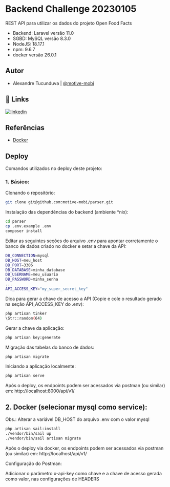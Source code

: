 
# Backend Challenge 20230105

REST API para utilizar os dados do projeto Open Food Facts
 - Backend: Laravel versão 11.0
 - SGBD: MySQL versão 8.3.0
 - NodeJS: 18.17.1
 - npm: 9.6.7
 - docker versão 26.0.1

## Autor

- Alexandre Tucunduva | [@motive-mobi](https://www.github.com/motive-mobi)


## 🔗 Links
[![linkedin](https://img.shields.io/badge/linkedin-0A66C2?style=for-the-badge&logo=linkedin&logoColor=white)](https://www.linkedin.com/in/alexandre-tucunduva)


## Referências

- [Docker](https://www.docker.com/get-started/)


## Deploy

Comandos utilizados no deploy deste projeto:

### 1. Básico:

Clonando o repositório:
```bash
git clone git@github.com:motive-mobi/parser.git
```

Instalação das dependências do backend (ambiente *nix):
```bash
cd parser
cp .env.example .env
composer install
```
Editar as seguintes seções do arquivo .env para apontar corretamente o banco de dados criado no docker e setar a chave da API:
```bash
DB_CONNECTION=mysql
DB_HOST=meu_host
DB_PORT=3306
DB_DATABASE=minha_database
DB_USERNAME=meu_usuario
DB_PASSWORD=minha_senha
...
API_ACCESS_KEY="my_super_secret_key"
```
Dica para gerar a chave de acesso  a API (Copie e cole o resultado gerado na seção API_ACCESS_KEY do .env):
```bash
php artisan tinker
\Str::random(64)
```

Gerar a chave da aplicação:
```bash
php artisan key:generate
```

Migração das tabelas do banco de dados:
```bash
php artisan migrate
```

Iniciando a aplicação localmente:
```bash
php artisan serve
```

Após o deploy, os endpoints podem ser acessados via postman (ou similar) em:
http://localhost:8000/api/v1/

## 2. Docker (selecionar mysql como service):

Obs.: Alterar a variável DB_HOST do arquivo .env com o valor mysql
```bash
php artisan sail:install
./vendor/bin/sail up
./vendor/bin/sail artisan migrate
```
Após o deploy via docker, os endpoints podem ser acessados via postman (ou similar) em:
http://localhost/api/v1/

Configuração do Postman:

Adicionar o parâmetro x-api-key como chave e a chave de acesso gerada como valor, nas configurações de HEADERS